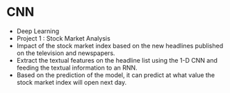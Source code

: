 # CNN
* Deep Learning
* Project 1 :  Stock Market Analysis
* Impact of the stock market index based on the new headlines published on the television and newspapers. 
* Extract the textual features on the headline list using the 1-D CNN and feeding the textual information to an RNN. 
* Based on the prediction of the model, it can predict at what value the stock market index will open next day.
